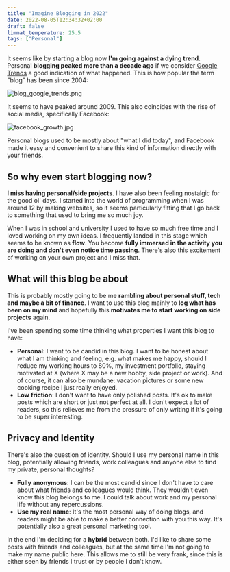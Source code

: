 ```yaml
---
title: "Imagine Blogging in 2022"
date: 2022-08-05T12:34:32+02:00
draft: false
limmat_temperature: 25.5
tags: ["Personal"]
---
```


It seems like by starting a blog now **I'm going against a dying trend**. Personal **blogging peaked more than a decade ago** if we consider [Google Trends](https://trends.google.com/) a good indication of what happened. This is how popular the term "blog" has been since 2004:

![blog_google_trends.png](/images/blog_google_trends.png)

It seems to have peaked around 2009. This also coincides with the rise of social media, specifically Facebook:

![facebook_growth.jpg](/images/facebook_growth.jpeg)

Personal blogs used to be mostly about "what I did today", and Facebook made it easy and convenient to share this kind of information directly with your friends.   

## So why even start blogging now?
**I miss having personal/side projects**. I have also been feeling nostalgic for the good ol' days. I started into the world of programming when I was around 12 by making websites, so it seems particularly fitting that I go back to something that used to bring me so much joy.

When I was in school and university I used to have so much free time and I loved working on my own ideas. I frequently landed in this stage which seems to be known as **flow**. You become **fully immersed in the activity you are doing and don't even notice time passing**. There's also this excitement of working on your own project and I miss that.

## What will this blog be about
This is probably mostly going to be me **rambling about personal stuff, tech and maybe a bit of finance**. I want to use this blog mainly to **log what has been on my mind** and hopefully this **motivates me to start working on side projects** again.

I've been spending some time thinking what properties I want this blog to have:

* **Personal**: I want to be candid in this blog. I want to be honest about what I am thinking and feeling, e.g. what makes me happy, should I reduce my working hours to 80%, my investment portfolio, staying motivated at X (where X may be a new hobby, side project or work). And of course, it can also be mundane: vacation pictures or some new cooking recipe I just really enjoyed.
* **Low friction**: I don't want to have only polished posts. It's ok to make posts which are short or just not perfect at all. I don't expect a lot of readers, so this relieves me from the pressure of only writing if it's going to be super interesting.

## Privacy and Identity
There's also the question of identity. Should I use my personal name in this blog, potentially allowing friends, work colleagues and anyone else to find my private, personal thoughts?

* **Fully anonymous**: I can be the most candid since I don't have to care about what friends and colleagues would think. They wouldn't even know this blog belongs to me. I could talk about work and my personal life without any repercussions.
* **Use my real name**: It's the most personal way of doing blogs, and readers might be able to make a better connection with you this way. It's  potentially also a great personal marketing tool.

In the end I'm deciding for a **hybrid** between both. I'd like to share some posts with friends and colleagues, but at the same time I'm not going to make my name public here. This allows me to still be very frank, since this is either seen by friends I trust or by people I don't know.
